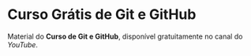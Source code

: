 # **Curso Grátis de Git e GitHub**
Material do **Curso de Git e GitHub**, disponível gratuitamente no canal do *YouTube*.
